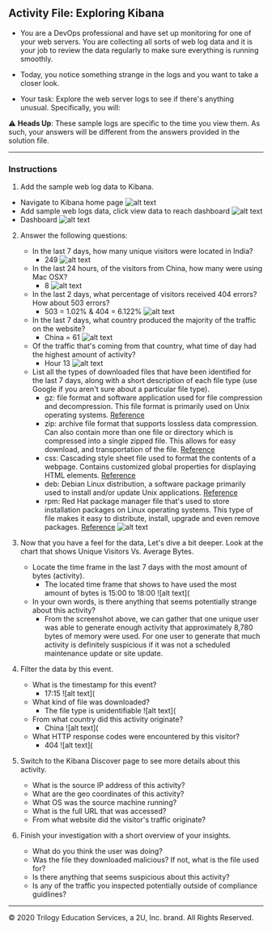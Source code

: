 ## Activity File: Exploring Kibana

* You are a DevOps professional and have set up monitoring for one of your web servers. You are collecting all sorts of web log data and it is your job to review the data regularly to make sure everything is running smoothly. 

* Today, you notice something strange in the logs and you want to take a closer look.

* Your task: Explore the web server logs to see if there's anything unusual. Specifically, you will:

:warning: **Heads Up**: These sample logs are specific to the time you view them. As such, your answers will be different from the answers provided in the solution file. 

---

### Instructions

1. Add the sample web log data to Kibana.
  - Navigate to Kibana home page
    ![alt text](https://github.com/UCB-CyberSecurity-Cohort5/elk-stack-project-kamkay/blob/main/images/Kibana/1.KibanaHome.png)
  - Add sample web logs data, click view data to reach dashboard
    ![alt text](https://github.com/UCB-CyberSecurity-Cohort5/elk-stack-project-kamkay/blob/main/images/Kibana/2.LoadDataSet.png)
  - Dashboard 
    ![alt text](https://github.com/UCB-CyberSecurity-Cohort5/elk-stack-project-kamkay/blob/main/images/Kibana/3.LogWebData.png)

2. Answer the following questions:

    - In the last 7 days, how many unique visitors were located in India?
       - 249 
         ![alt text](https://github.com/UCB-CyberSecurity-Cohort5/elk-stack-project-kamkay/blob/main/images/Kibana/4.UniqueVisitors.png)
    - In the last 24 hours, of the visitors from China, how many were using Mac OSX?
       - 8
         ![alt text](https://github.com/UCB-CyberSecurity-Cohort5/elk-stack-project-kamkay/blob/main/images/Kibana/5.%20ChinaMacOSX.png)
    - In the last 2 days, what percentage of visitors received 404 errors? How about 503 errors?
       - 503 = 1.02% & 404 = 6.122%
         ![alt text](https://github.com/UCB-CyberSecurity-Cohort5/elk-stack-project-kamkay/blob/main/images/Kibana/6.503%26404.png)
    - In the last 7 days, what country produced the majority of the traffic on the website?
       - China = 61
         ![alt text](https://github.com/UCB-CyberSecurity-Cohort5/elk-stack-project-kamkay/blob/main/images/Kibana/7.uniquebycountry.png)
    - Of the traffic that's coming from that country, what time of day had the highest amount of activity?
       - Hour 13
         ![alt text](https://github.com/UCB-CyberSecurity-Cohort5/elk-stack-project-kamkay/blob/main/images/Kibana/8.hour13.png)
    - List all the types of downloaded files that have been identified for the last 7 days, along with a short description of each file type (use Google if you aren't sure about a particular file type).
       - gz: file format and software application used for file compression and decompression. This file format is primarily used on Unix operating systems. [Reference](https://fileinfo.com/extension/gz)
       - zip: archive file format that supports lossless data compression. Can also contain more than one file or directory which is compressed into a single zipped file. This allows for easy download, and transportation of the file. [Reference](https://www.google.com/search?client=firefox-b-1-d&sxsrf=APq-WBtytD_DfMoJEyNpHHucJlqscNDqAg:1648595723928&q=ZIP+(file+format)&si=ANhW_NoCZx1_PD6GdONlC84cm3ga5T0mFwVILPoTDjPpD15GkmRsX8JQmsP479ylWBlGSfnLEGb5ZbMwR2RXqaO43EFrham3yEBszjLZwxSuseDTAcVQFSyiFKu9Mz5Jqv2u_a8YuJKVDY39GKFXGR42Filznq_Mk2TP0ZSg9s4pOC7cmZL5IzStAx5qCWgvjHv-W3ZMWsxv&sa=X&ved=2ahUKEwjy14LUuez2AhUMKUQIHQTqBccQ6RN6BAgYEAE&biw=798&bih=719&dpr=2)
       - css: Cascading style sheet file used to format the contents of a webpage. Contains customized global properties for displaying HTML elements. [Reference](https://fileinfo.com/extension/css)
       - deb: Debian Linux distribution, a software package primarily used to install and/or update Unix applications. [Reference](https://fileinfo.com/extension/deb)
       - rpm: Red Hat package manager file that's used to store installation packages on Linux operating systems. This type of file makes it easy to distribute, install, upgrade and even remove packages. [Reference](https://www.lifewire.com/rpm-file-2622217)
         ![alt text](https://github.com/UCB-CyberSecurity-Cohort5/elk-stack-project-kamkay/blob/main/images/Kibana/9.logdatafolder.png)

3. Now that you have a feel for the data, Let's dive a bit deeper. Look at the chart that shows Unique Visitors Vs. Average Bytes.
     - Locate the time frame in the last 7 days with the most amount of bytes (activity).
         - The located time frame that shows to have used the most amount of bytes is 15:00 to 18:00 
           ![alt text](
     - In your own words, is there anything that seems potentially strange about this activity?
         - From the screenshot above, we can gather that one unique user was able to generate enough activity that approximately 8,780 bytes of memory were used. For one user to generate that much activity is definitely suspicious if it was not a scheduled maintenance update or site update.  

4. Filter the data by this event.
     - What is the timestamp for this event?
       - 17:15 
         ![alt text](
     - What kind of file was downloaded?
       - The file type is unidentifiable
         ![alt text](
     - From what country did this activity originate?
       - China
         ![alt text](
     - What HTTP response codes were encountered by this visitor?
       - 404
         ![alt text](

5. Switch to the Kibana Discover page to see more details about this activity.
     - What is the source IP address of this activity?
     - What are the geo coordinates of this activity?
     - What OS was the source machine running?
     - What is the full URL that was accessed?
     - From what website did the visitor's traffic originate?

6. Finish your investigation with a short overview of your insights. 

     - What do you think the user was doing?
     - Was the file they downloaded malicious? If not, what is the file used for?
     - Is there anything that seems suspicious about this activity?
     - Is any of the traffic you inspected potentially outside of compliance guidlines?

---
© 2020 Trilogy Education Services, a 2U, Inc. brand. All Rights Reserved.  